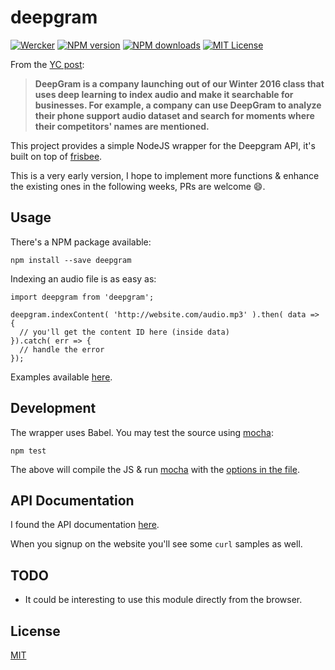 # deepgram

[![Wercker][wercker-image]][wercker-url]
[![NPM version][npm-image]][npm-url]
[![NPM downloads][npm-downloads]][npm-url]
[![MIT License][license-image]][license-url]

From the [YC post](http://blog.ycombinator.com/deepgram-yc-w16-is-building-a-google-for-audio):

> **DeepGram is a company launching out of our Winter 2016 class that uses deep learning to index audio and make it searchable for businesses. For example, a company can use DeepGram to analyze their phone support audio dataset and search for moments where their competitors' names are mentioned.**

This project provides a simple NodeJS wrapper for the Deepgram API, it's built on top of [frisbee](https://github.com/niftylettuce/frisbee).

This is a very early version, I hope to implement more functions & enhance the existing ones in the following weeks, PRs are welcome :smile:.

## Usage

There's a NPM package available:

```npm install --save deepgram```

Indexing an audio file is as easy as:

```
import deepgram from 'deepgram';

deepgram.indexContent( 'http://website.com/audio.mp3' ).then( data => {
  // you'll get the content ID here (inside data)
}).catch( err => {
  // handle the error
});
```

Examples available [here](https://github.com/matiasinsaurralde/node-deepgram/tree/master/examples).

## Development

The wrapper uses Babel. You may test the source using [mocha](https://mochajs.org/):

```npm test```

The above will compile the JS & run [mocha](https://mochajs.org/) with the [options in the file](https://github.com/matiasinsaurralde/node-deepgram/blob/master/test/mocha.opts).

## API Documentation

I found the API documentation [here](http://api.lexika.io/doc/).

When you signup on the website you'll see some ```curl``` samples as well.

## TODO

* It could be interesting to use this module directly from the browser.

## License

[MIT][license-url]

[wercker-image]: https://app.wercker.com/status/2179a5f7fbbfa2be251285bbda4ec173/s/master
[wercker-url]: https://app.wercker.com/project/bykey/2179a5f7fbbfa2be251285bbda4ec173
[npm-image]: http://img.shields.io/npm/v/deepgram.svg?style=flat
[npm-url]: https://npmjs.org/package/deepgram
[npm-downloads]: http://img.shields.io/npm/dm/deepgram.svg?style=flat
[license-url]: LICENSE
[license-image]: http://img.shields.io/badge/license-MIT-blue.svg?style=flat
